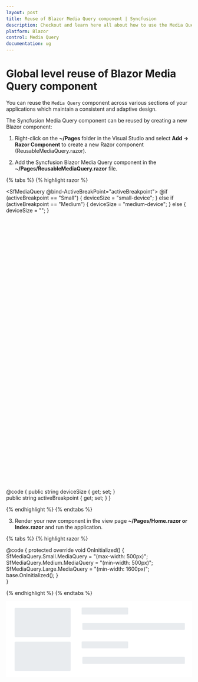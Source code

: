 ```yaml
---
layout: post
title: Reuse of Blazor Media Query component | Syncfusion
description: Checkout and learn here all about how to use the Media Query component at the global level reuse on all pages and much more.
platform: Blazor
control: Media Query
documentation: ug
---
```


# Global level reuse of Blazor Media Query component

You can reuse the `Media Query` component across various sections of your applications which maintain a consistent and adaptive design.

The Syncfusion Media Query component can be reused by creating a new Blazor component:

1. Right-click on the **~/Pages** folder in the Visual Studio and select **Add -> Razor Component** to create a new Razor component (ReusableMediaQuery.razor).

2. Add the Syncfusion Blazor Media Query component in the **~/Pages/ReusableMediaQuery.razor** file.

{% tabs %}
{% highlight razor %}

<SfMediaQuery @bind-ActiveBreakPoint="activeBreakpoint"></SfMediaQuery>
@if (activeBreakpoint == "Small")
{
    deviceSize = "small-device";
}
else if (activeBreakpoint == "Medium")
{
    deviceSize = "medium-device";
}
else
{
    deviceSize = "";
}

<div class="mediaquery-demo @deviceSize">
    <div class="main-container">
        <ul>
            <li>
                <div class="content e-skeleton e-skeleton-text e-shimmer-pulse"></div>
                <div class="title e-skeleton e-skeleton-text e-shimmer-pulse"></div>
                <p class="e-skeleton e-skeleton-text e-shimmer-pulse"></p>
            </li>
            <li>
                <div class="content e-skeleton e-skeleton-text e-shimmer-pulse"></div>
                <div class="title e-skeleton e-skeleton-text e-shimmer-pulse"></div>
                <p class="e-skeleton e-skeleton-text e-shimmer-pulse"></p>
            </li>
        </ul>
    </div>
</div>

@code {
    public string deviceSize { get; set; }    
    public string activeBreakpoint { get; set; }
}
<style>
    .mediaquery-demo {
        height: 715px;
    }

    .mediaquery-demo .e-skeleton {
        display: block;
    }

    .mediaquery-demo .main-container {
        margin: 0 8%;
        height: 35%;
    }

    .mediaquery-demo .main-container ul {
        list-style: none;
        display: flex;
        height: 100%;
        padding: 0;
        justify-content: space-between;
        padding-top: 20px;
    }

    .mediaquery-demo .main-container ul li {
        width: 49%;
    }

    .mediaquery-demo .main-container li .content {
        height: 60%;
    }

    .mediaquery-demo .main-container li .title,
    .mediaquery-demo .main-container li p {
        width: 50%;
        height: 7%;
        margin-top: 3%;
    }

    .mediaquery-demo .main-container li p {
        width: 80%;
    }

    .mediaquery-demo.medium-device .main-container {
        margin: 0px;
    }

    .mediaquery-demo.medium-device .main-container {
        height: 42%;
    }

    .mediaquery-demo.medium-device .main-container ul {
        flex-direction: column;
    }

    .mediaquery-demo.medium-device .main-container ul li {
        height: 50%;
        display: flex;
        margin-bottom: 2%;
        margin-left: 5%;
        width: 100%;
    }

    .mediaquery-demo.medium-device .main-container li .content {
        height: auto;
        width: 30%;
    }

    .mediaquery-demo.medium-device .main-container li .title,
    .mediaquery-demo.medium-device .main-container li p {
        height: 24%;
    }

    .mediaquery-demo.medium-device .main-container li .title {
        margin-left: 5%;
        width: 25%;
        margin-top: 0;
    }

    .mediaquery-demo.medium-device .main-container li p {
        margin-top: 8%;
        margin-left: -25%;
        width: 55%;
    }

   .mediaquery-demo.small-device .main-container {
        margin: 0px;
        height: 20%;
    }

    .mediaquery-demo.small-device .main-container {
        height: 48%;
    }

    .mediaquery-demo.small-device .main-container ul {
        display: block;
    }

    .mediaquery-demo.small-device .main-container ul li {
        height: 50%;
        display: block;
        width: 90%;
        margin: 0 auto;
    }

    .mediaquery-demo.small-device .main-container li .content {
        height: 40%;
        width: auto;
    }

    .mediaquery-demo.small-device .main-container li .title {
        width: 40%;
        height: 10%;
    }

    .mediaquery-demo.small-device .main-container li p {
        width: auto;
        height: 10%;
    }
</style>

{% endhighlight %}
{% endtabs %}

3. Render your new component in the view page **~/Pages/Home.razor or Index.razor** and run the application.

{% tabs %}
{% highlight razor %}

<ReusableMediaQuery></ReusableMediaQuery>

@code {
    protected override void OnInitialized()
    {
        SfMediaQuery.Small.MediaQuery = "(max-width: 500px)";
        SfMediaQuery.Medium.MediaQuery = "(min-width: 500px)";
        SfMediaQuery.Large.MediaQuery = "(min-width: 1600px)";
        base.OnInitialized();
    }    
}

{% endhighlight %}
{% endtabs %}

![Reusable Blazor Media Query Component](images/blazor-media-query-reusable.png)
